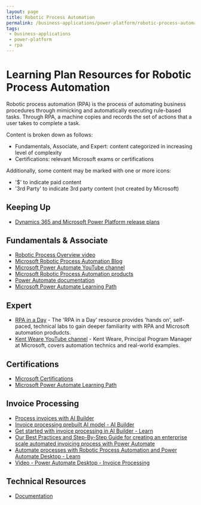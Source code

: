 ```yaml
---
layout: page
title: Robotic Process Automation
permalink: /business-applications/power-platform/robotic-process-automation
tags:
 - business-applications
 - power-platform
 - rpa
---
```


# Learning Plan Resources for Robotic Process Automation

Robotic process automation (RPA) is the process of automating business procedures through mimicking and automatically executing rule-based tasks. Through RPA, a machine copies and records the set of actions that a user takes to complete a task.

Content is broken down as follows:
* Fundamentals, Associate, and Expert: content categorized in increasing level of complexity
* Certifications: relevant Microsoft exams or certifications

Additionally, some content may be marked with one or more icons:
* '$' to indicate paid content
* '3rd Party' to indicate 3rd party content (not created by Microsoft)

## Keeping Up

* [Dynamics 365 and Microsoft Power Platform release plans](https://docs.microsoft.com/en-us/dynamics365/release-plans/)

## Fundamentals & Associate

* [Robotic Process Overview video](https://www.microsoft.com/videoplayer/embed/RE4IFj4?autoplay=1&enablejsapi=1&rel=0)
* [Microsoft Robotic Process Automation Blog](https://flow.microsoft.com/en-us/blog/)
* [Microsoft Power Automate YouTube channel](https://www.youtube.com/channel/UCG98S4lL7nwlN8dxSF322bA)
* [Microsoft Robotic Process Automation products](https://flow.microsoft.com/en-us/robotic-process-automation/)
* [Power Automate documentation](https://docs.microsoft.com/en-us/power-automate/)
* [Microsoft Power Automate Learning Path](https://docs.microsoft.com/en-us/learn/powerplatform/power-automate)

## Expert
* [RPA in a Day](https://aka.ms/rpainaday) - The 'RPA in a Day' resource provides 'hands on', self-paced, technical labs to gain deeper familiarity with RPA and Microsoft automation produdcts.
* [Kent Weare YouTube channel](https://www.youtube.com/channel/UCX6IpQ63nP-LakW3TUpoxNw) - Kent Weare, Principal Program Manager at Microsoft, covers automation technics and real-world examples.

## Certifications
* [Microsoft Certifications](https://docs.microsoft.com/en-us/learn/certifications/)
* [Microsoft Power Automate Learning Path](https://docs.microsoft.com/en-us/learn/powerplatform/power-automate)

## Invoice Processing
* [Process invoices with AI Builder](https://flow.microsoft.com/en-us/blog/process-invoices-with-ai-builder/)
* [Invoice processing prebuilt AI model -  AI Builder](https://docs.microsoft.com/en-us/ai-builder/prebuilt-invoice-processing)
* [Get started with invoice processing in AI Builder - Learn](https://docs.microsoft.com/en-us/learn/modules/ai-builder-invoice-processing/)
* [Our Best Practices and Step-By-Step Guide for creating an enterprise scale automated invoicing process with Power Automate](https://flow.microsoft.com/en-us/blog/our-best-practices-and-step-by-step-guide-for-creating-an-enterprise-scale-automated-invoicing-process-with-power-automate/)
* [Automate processes with Robotic Process Automation and Power Automate Desktop - Learn](https://docs.microsoft.com/en-us/learn/paths/work-automation-flow/)
* [Video - Power Automate Desktop - Invoice Processing](https://www.youtube.com/watch?v=aU6I5ZQSQgg&t=2s&ab_channel=MicrosoftPowerPlatform)

## Technical Resources

* [Documentation](https://docs.microsoft.com/en-us/power-automate/)
